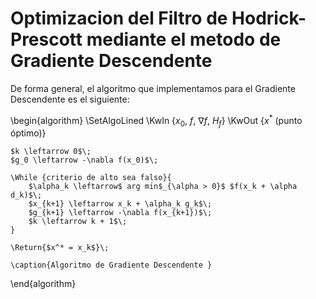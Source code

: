 # Optimizacion del Filtro de Hodrick-Prescott mediante el metodo de Gradiente Descendente
De forma general, el algoritmo que implementamos para el Gradiente Descendente es el siguiente: 

\begin{algorithm}
    \SetAlgoLined
    \KwIn {$x_0$, $f$, $\nabla f$, $H_f$}
    \KwOut {$x^*$ (punto óptimo)}
    
    $k \leftarrow 0$\;
    $g_0 \leftarrow -\nabla f(x_0)$\;
    
    \While {criterio de alto sea falso}{
        $\alpha_k \leftarrow$ arg min$_{\alpha > 0}$ $f(x_k + \alpha d_k)$\;
        $x_{k+1} \leftarrow x_k + \alpha_k g_k$\;
        $g_{k+1} \leftarrow -\nabla f(x_{k+1})$\;
        $k \leftarrow k + 1$\;
    }
    
    \Return{$x^* = x_k$}\;
    
    \caption{Algoritmo de Gradiente Descendente }
\end{algorithm}


